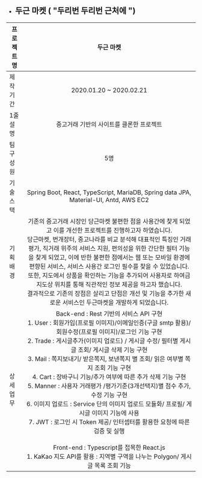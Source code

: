 - ## 두근 마켓 ( "두리번 두리번 근처에 ")

| 프로젝트명 |                          두근 마켓                           |
| ---------- | :----------------------------------------------------------: |
| 제작 기간  |                   2020.01.20 ~ 2020.02.21                    |
| 1줄 설명   |           중고거래 기반의 사이트를 클론한 프로젝트           |
| 팀 구성원  |                             5명                              |
| 기술 스택  | Spring Boot, React, TypeScript, MariaDB, Spring data JPA, Material-UI, Antd, AWS EC2 |
| 기획 배경  | 기존의 중고거래 시장인 당근마켓 불편한 점을 사용간에 찾게 되었고 이를 개선한 프로젝트를 진행하고자 하였습니다. <br /> 당근마켓, 번개장터, 중고나라를 비교 분석해 대표적인 특징인 거래평가, 직거래 위주의 서비스 지원, 편의성을 위한 간단한 필터 기능을 찾게 되었고, 이에 반한 불편한 점에서는 웹 또는 모바일 환경에 편향된 서비스, 서비스 사용간 로그인 필수를 찾을 수 있었습니다.<br /> 또한, 지도에서 상품을 확인하는 기능을 추가되어 사용자로 하여금 지도상 위치를 통해 직관적인 정보 제공을 하고자 했습니다.<br /> 결과적으로 기존의 장점은 살리고 단점은 개선 및 기능을 추가한 새로운 서비스인 두근마켓을 개발하게 되었습니다. |
| 상세 업무  | Back-end : Rest 기반의 서비스 API 구현<br />1. User : 회원가입(프로필 이미지)/이메일인증(구글 smtp 활용)/회원수정(프로필 이미지)/로그인 기능 구현<br />2. Trade : 게시글추가(이미지 업로드) / 게시글 수정/ 필터별 게시글 조회/ 게시글 삭제 기능 구현<br />3. Mail : 쪽지보내기/ 받은쪽지, 보낸쪽지 별 조회/ 읽은 여부별 쪽지 조회 기능 구현<br /> 4. Cart : 장바구니 기능/추가 여부에 따른 추가 삭제 기능 구현<br /> 5. Manner : 사용자 거래평가 /평가기준(3개선택지)별 점수 추가,수정 기능 구현<br />6. 이미지 업로드 : Service 단의 이미지 업로드 모듈화/ 프로필/ 게시글 이미지 기능에 사용<br />7. JWT : 로그인 시 Token 제공/ 인터셉터를 활용한 요청에 따른 검증 및 실행<br /><br /> Front-end : Typescript를 접목한 React.js<br /> 1. KaKao 지도 API를 활용 : 지역별 구역을 나누는 Polygon/ 게시글 목록 조회 기능 |

